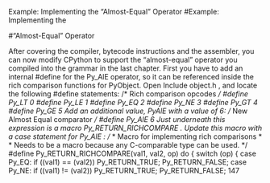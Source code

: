 Example: Implementing the “Almost-Equal” Operator 
#Example: Implementing the 

 
#“Almost-Equal” Operator 

 After covering the compiler, bytecode instructions and the assembler, you can now modify CPython to support the “almost-equal” operator you compiled into the grammar in the last chapter. First you have to add an internal  #define  for the  Py_AlE  operator, so it can be referenced inside the rich comparison functions for PyObject. Open  Include object.h , and locate the following  #define  statements: /* Rich comparison opcodes */ #define Py_LT 0 #define Py_LE 1 #define Py_EQ 2 #define Py_NE 3 #define Py_GT 4 #define Py_GE 5 Add an additional value,  PyAlE  with a value of 6: /* New Almost Equal comparator */ #define Py_AlE 6 Just underneath this expression is a macro  Py_RETURN_RICHCOMPARE . Update this macro with a case statement for  Py_AlE : /* * Macro for implementing rich comparisons * * Needs to be a macro because any C-comparable type can be used. */ #define Py_RETURN_RICHCOMPARE(val1, val2, op) do  { switch  (op) { case  Py_EQ:  if  ((val1) == (val2)) Py_RETURN_TRUE; Py_RETURN_FALSE; case  Py_NE:  if  ((val1) != (val2)) Py_RETURN_TRUE; Py_RETURN_FALSE; 147